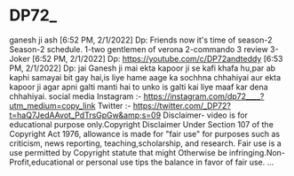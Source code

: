 # DP72_
ganesh ji ash [6:52 PM, 2/1/2022] Dp: Friends now it's time of season-2  Season-2 schedule.  1-two gentlemen of verona 2-commando 3 review 3-Joker [6:52 PM, 2/1/2022] Dp: https://youtube.com/c/DP72andteddy [6:53 PM, 2/1/2022] Dp: jai Ganesh ji  mai ekta kapoor ji se kafi khafa hu,par ab kaphi samayai bit gay hai,is liye hame aage ka sochhna chhahiyai aur ekta kapoor ji agar apni galti manti hai to unko is galti kai liye maaf kar dena chhahiyai.   social media  Instagram :-  https://instagram.com/dp72____?utm_medium=copy_link   Twitter :-  https://twitter.com/_DP72?t=haQ7JedAAvot_PdTrsGpGw&amp;s=09  Disclaimer-  video is for educational purpose only.Copyright Disclaimer Under Section 107 of the Copyright Act 1976, allowance is made for "fair use" for purposes such as criticism, news reporting, teaching,scholarship, and research. Fair use is a use permitted by Copyright statute that might Otherwise be infringing.Non-Profit,educational or personal use tips the balance in favor of fair use. …
